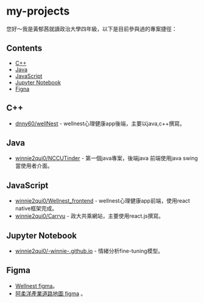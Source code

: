 # my-projects
您好～我是黃郁茜就讀政治大學四年級，以下是目前參與過的專案捷徑：
<!--lint disable awesome-contributing awesome-license awesome-list-item match-punctuation no-repeat-punctuation no-undefined-references awesome-spell-check-->

## Contents

- [C++](#c++)
- [Java](#java)
- [JavaScript](#javascript)
- [Jupyter Notebook](#jupyter-notebook)
- [Figna](#Figma)

## C++ 

- [dnny60/wellNest](https://github.com/dnny60/wellNest) - wellnest心理健康app後端，主要以java,c++撰寫。

## Java 

- [winnie2qui0/NCCUTinder](https://github.com/winnie2qui0/NCCUTinder) - 第一個java專案，後端java 前端使用java swing當使用者介面。

## JavaScript 

- [winnie2qui0/Wellnest_frontend](https://github.com/winnie2qui0/Wellnest_frontend) - wellnest心理健康app前端，使用react native框架完成。
- [winnie2qui0/Carryu](https://github.com/winnie2qui0/Carryu) - 政大共乘網站，主要使用react.js撰寫。

## Jupyter Notebook 

- [winnie2qui0/-winnie-.github.io](https://github.com/winnie2qui0/-winnie-.github.io) - 情緒分析fine-tuning模型。

## Figma

- [Wellnest figma](https://www.figma.com/design/O04fKByloFEPmIHsLNS5m2/Wellnest-UI?node-id=0-1&t=xWR1l5A6NPlUyAuL-1)。
- [阿柔洋產業道路地圖 figma](https://drive.google.com/drive/folders/18e4Sl5Z-SZTsGXUM5HvtkcsH6uYVIzFV?usp=sharing) 。



